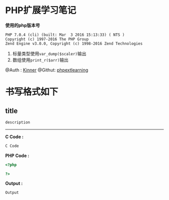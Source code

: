 # PHP扩展学习笔记

**使用的php版本号**

```shell
PHP 7.0.4 (cli) (built: Mar  3 2016 15:13:33) ( NTS )
Copyright (c) 1997-2016 The PHP Group
Zend Engine v3.0.0, Copyright (c) 1998-2016 Zend Technologies
```

1. 标量类型使用`var_dump($scaler)`输出
2. 数组使用`print_r($arr)`输出

@Auth : [Kinner](china_nzf@163.com)
@Githut: [phpextlearning](https://github.com/kinnergit/phpextlearning)

# 书写格式如下

## title

```c
description
```

---

**C Code :**

```c
C Code
```

**PHP Code :**

```php
<?php

?>
```

**Output :**

```shell
Output
```

